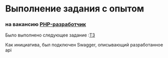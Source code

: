 <h1>Выполнение задания с опытом</h1>
<h3>на вакансию <a href="https://bryansk.hh.ru/vacancy/87130171?from=employer&hhtmFrom=employer">PHP-разработчик</a></h3>
<p>Было выполнено следующее задание :<a href="https://docs.google.com/document/d/16ZnEC-Jwt9rjQY8EMvp_EHx_ngxn8TVZkuf2-uA42-w/edit">ТЗ</a> </p>
<p>Как инициатива, был подключен Swagger, описывающий разработанное api</p>
